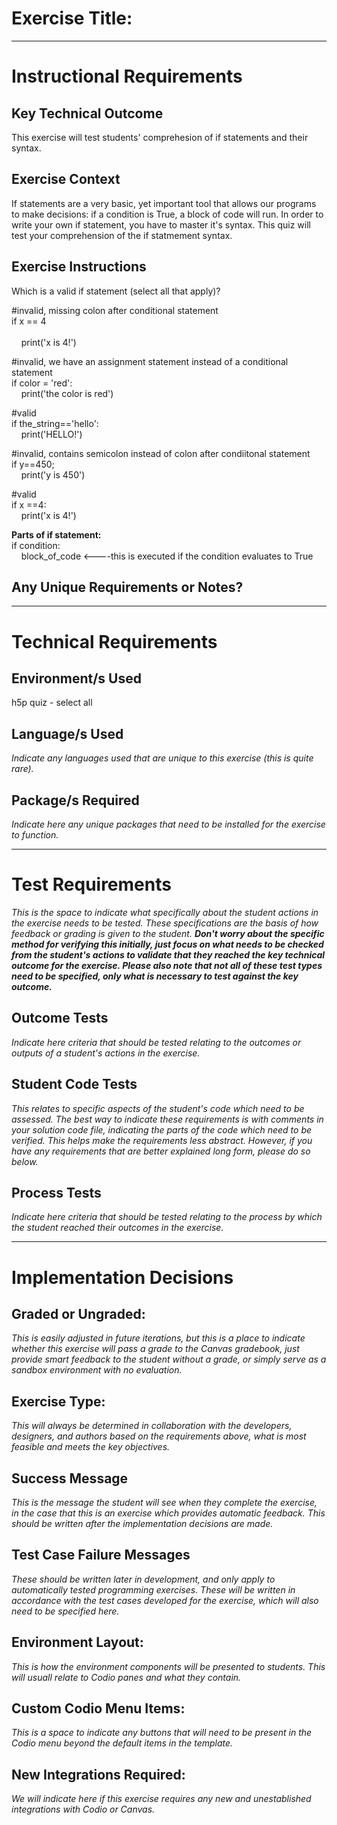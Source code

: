 # Exercise Title:
---
# Instructional Requirements
## Key Technical Outcome
This exercise will test students' comprehesion of if statements and their syntax. 

## Exercise Context
If statements are a very basic, yet important tool that allows our programs to make decisions: if a condition is True, a block of code will run. In order to write your own if statement, you have to master it's syntax. This quiz will test your comprehension of the if statmement syntax.

## Exercise Instructions
Which is a valid if statement (select all that apply)?  
  
#invalid, missing colon after conditional statement<br>
if x == 4<br>       
&nbsp;&nbsp;&nbsp;&nbsp;print('x is 4!') <br>

#invalid, we have an assignment statement instead of a conditional statement<br>
if color = 'red':<br> 
&nbsp;&nbsp;&nbsp;&nbsp;print('the color is red')<br>

#valid<br>
if the_string=='hello':<br> 
&nbsp;&nbsp;&nbsp;&nbsp;print('HELLO!')<br>
  
#invalid, contains semicolon instead of colon after condiitonal statement<br>
if y==450;<br> 
&nbsp;&nbsp;&nbsp;&nbsp;print('y is 450')<br>

#valid <br>
if x ==4:<br> 
&nbsp;&nbsp;&nbsp;&nbsp;print('x is 4!')<br>
  

<b>Parts of if statement:</b> <br>
if condition:<br>
   &nbsp;&nbsp;&nbsp;&nbsp;block_of_code <----this is executed if the condition evaluates to True

## Any Unique Requirements or Notes?

---
# Technical Requirements


## Environment/s Used
h5p quiz - select all

## Language/s Used
<em>Indicate any languages used that are unique to this exercise (this is quite rare).</em>

## Package/s Required
<em>Indicate here any unique packages that need to be installed for the exercise to function.</em>

---
# Test Requirements
<em>This is the space to indicate what specifically about the student actions in the exercise needs to be tested. These specifications are the basis of how feedback or grading is given to the student. <strong>Don't worry about the specific method for verifying this initially, just focus on what needs to be checked from the student's actions to validate that they reached the key technical outcome for the exercise. Please also note that not all of these test types need to be specified, only what is necessary to test against the key outcome.</strong></em>

## Outcome Tests
<em>Indicate here criteria that should be tested relating to the outcomes or outputs of a student's actions in the exercise.</em>

## Student Code Tests
<em>This relates to specific aspects of the student's code which need to be assessed. The best way to indicate these requirements is with comments in your solution code file, indicating the parts of the code which need to be verified. This helps make the requirements less abstract. However, if you have any requirements that are better explained long form, please do so below.</em>

## Process Tests
<em>Indicate here criteria that should be tested relating to the process by which the student reached their outcomes in the exercise.</em>

---
#  Implementation Decisions

## Graded or Ungraded:
<em>This is easily adjusted in future iterations, but this is a place to indicate whether this exercise will pass a grade to the Canvas gradebook, just provide smart feedback to the student without a grade, or simply serve as a sandbox environment with no evaluation.</em>

## Exercise Type:
<em>This will always be determined in collaboration with the developers, designers, and authors based on the requirements above, what is most feasible and meets the key objectives.</em>

## Success Message
<em>This is the message the student will see when they complete the exercise, in the case that this is an exercise which provides automatic feedback. This should be written after the implementation decisions are made.</em>

## Test Case Failure Messages
<em>These should be written later in development, and only apply to automatically tested programming exercises. These will be written in accordance with the test cases developed for the exercise, which will also need to be specified here.</em>

## Environment Layout:
<em>This is how the environment components will be presented to students. This will usuall relate to Codio panes and what they contain.</em>

## Custom Codio Menu Items:
<em>This is a space to indicate any buttons that will need to be present in the Codio menu beyond the default items in the template.</em>

## New Integrations Required:
<em>We will indicate here if this exercise requires any new and unestablished integrations with Codio or Canvas.</em>
